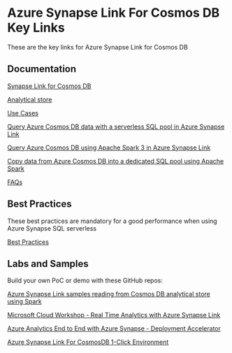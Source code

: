 # Azure Synapse Link For Cosmos DB Key Links

These are the key links for Azure Synapse Link for Cosmos DB

## Documentation

[Synapse Link for Cosmos DB](https://docs.microsoft.com/en-us/azure/cosmos-db/synapse-link)

[Analytical store](https://docs.microsoft.com/en-us/azure/cosmos-db/analytical-store-introduction)

[Use Cases](https://docs.microsoft.com/en-us/azure/cosmos-db/synapse-link-use-cases)

[Query Azure Cosmos DB data with a serverless SQL pool in Azure Synapse Link](https://docs.microsoft.com/en-us/azure/synapse-analytics/sql/query-cosmos-db-analytical-store?tabs=openrowset-key)

[Query Azure Cosmos DB using Apache Spark 3 in Azure Synapse Link](https://docs.microsoft.com/en-us/azure/synapse-analytics/synapse-link/how-to-query-analytical-store-spark-3)

[Copy data from Azure Cosmos DB into a dedicated SQL pool using Apache Spark](https://docs.microsoft.com/en-us/azure/synapse-analytics/synapse-link/how-to-copy-to-sql-pool)

[FAQs](https://docs.microsoft.com/en-us/azure/cosmos-db/synapse-link-frequently-asked-questions)

## Best Practices

These best practices are mandatory for a good performance when using Azure Synapse SQL serverless

[Best Practices](https://techcommunity.microsoft.com/t5/azure-synapse-analytics-blog/best-practices-for-integrating-serverless-sql-pool-with-cosmos/ba-p/3257975)

## Labs and Samples

Build your own PoC or demo with these GitHub repos:

[Azure Synapse Link samples reading from Cosmos DB analytical store using Spark](https://github.com/Azure-Samples/Synapse/tree/main/Notebooks/PySpark/Synapse%20Link%20for%20Cosmos%20DB%20samples)

[Microsoft Cloud Workshop - Real Time Analytics with Azure Synapse Link](https://github.com/microsoft/MCW-Cosmos-DB-Real-Time-Advanced-Analytics/blob/main/Hands-on%20lab/HOL%20step-by%20step%20-%20Cosmos%20DB%20real-time%20advanced%20analytics.md)

[Azure Analytics End to End with Azure Synapse - Deployment Accelerator](https://github.com/Azure/azure-synapse-analytics-end2end)

[Azure Synapse Link For CosmosDB 1-Click Environment](https://github.com/Azure/Test-Drive-Synapse-Link-For-CosmosDB-With-1-Click)
